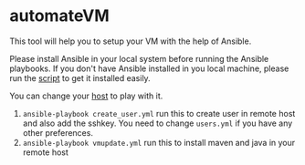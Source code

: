 # automateVM
This tool will help you to setup your VM with the help of Ansible.

Please install Ansible in your local system before running the Ansible playbooks.
If you don't have Ansible installed in you local machine, please run the [script](https://github.com/RideToTheRootsPersonal/Ansible_Play/blob/main/ansible.sh) to get it installed easily.

You can change your [host](https://github.com/RanabirChakraborty/automateVM/blob/master/inventory) to play with it.
1. `ansible-playbook create_user.yml` run this to create user in remote host and also add the sshkey. You need to change `users.yml` if you have any other preferences.
2. `ansible-playbook vmupdate.yml` run this to install maven and java in your remote host
